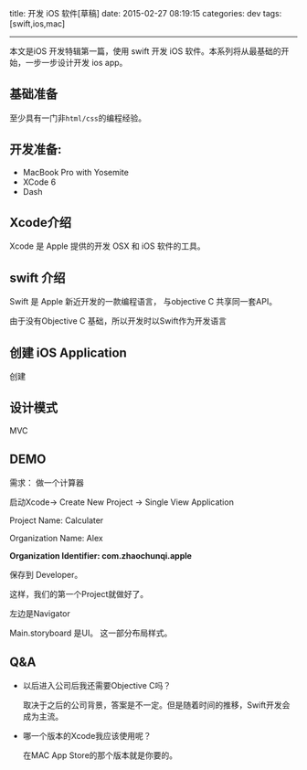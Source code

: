 title: 开发 iOS 软件[草稿]
date: 2015-02-27 08:19:15
categories: dev
tags: [swift,ios,mac]

---

本文是iOS 开发特辑第一篇，使用 swift 开发 iOS 软件。本系列将从最基础的开始，一步一步设计开发 ios app。

<!--more-->

## 基础准备

至少具有一门非`html/css`的编程经验。

## 开发准备:



- MacBook Pro with Yosemite
- XCode 6
- Dash

## Xcode介绍

Xcode 是 Apple 提供的开发 OSX 和 iOS 软件的工具。

## swift 介绍

Swift 是 Apple 新近开发的一款编程语言， 与objective C 共享同一套API。

由于没有Objective C 基础，所以开发时以Swift作为开发语言

## 创建 iOS Application

创建

## 设计模式

MVC 

## DEMO

需求： 做一个计算器

启动Xcode-> Create New Project -> Single View Application

Project Name: Calculater

Organization Name: Alex

**Organization Identifier: com.zhaochunqi.apple**

保存到 Developer。

这样，我们的第一个Project就做好了。

左边是Navigator

Main.storyboard 是UI。 这一部分布局样式。
## Q&A



- 以后进入公司后我还需要Objective C吗？

	取决于之后的公司背景，答案是不一定。但是随着时间的推移，Swift开发会成为主流。



- 哪一个版本的Xcode我应该使用呢？

	在MAC App Store的那个版本就是你要的。